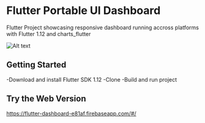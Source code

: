 # Flutter Portable UI Dashboard

Flutter Project showcasing responsive dashboard running accross platforms with Flutter 1.12 and charts_flutter

![Alt text](./splash.png?raw=true "Flutter Portable Dashboard")

## Getting Started
-Download and install Flutter SDK 1.12
-Clone
-Build and run project


## Try the Web Version
https://flutter-dashboard-e81af.firebaseapp.com/#/
